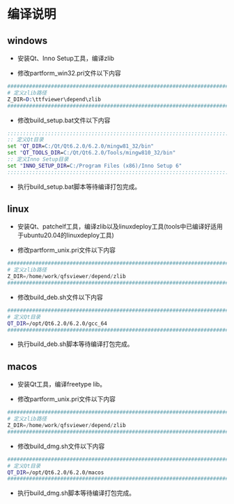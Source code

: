 
# 编译说明

## windows

- 安装Qt、Inno Setup工具，编译zlib

- 修改partform_win32.pri文件以下内容

```s
###############################################################################
# 定义zlib路径
Z_DIR=D:\ttfviewer\depend\zlib
###############################################################################
```

- 修改build_setup.bat文件以下内容

```bat
:::::::::::::::::::::::::::::::::::::::::::::::::::::::::::::::::::::::::::::::
:: 定义Qt目录
set "QT_DIR=C:/Qt/Qt6.2.0/6.2.0/mingw81_32/bin"
set "QT_TOOLS_DIR=C:/Qt/Qt6.2.0/Tools/mingw810_32/bin"
:: 定义Inno Setup目录
set "INNO_SETUP_DIR=C:/Program Files (x86)/Inno Setup 6"
:::::::::::::::::::::::::::::::::::::::::::::::::::::::::::::::::::::::::::::::
```

- 执行build_setup.bat脚本等待编译打包完成。

## linux

- 安装Qt、patchelf工具，编译zlib以及linuxdeploy工具(tools中已编译好适用于ubuntu20.04的linuxdeploy工具)

- 修改partform_unix.pri文件以下内容

```s
###############################################################################
# 定义zlib路径
Z_DIR=/home/work/qfsviewer/depend/zlib
###############################################################################
```

- 修改build_deb.sh文件以下内容

```sh
###############################################################################
# 定义Qt目录
QT_DIR=/opt/Qt6.2.0/6.2.0/gcc_64
###############################################################################
```

- 执行build_deb.sh脚本等待编译打包完成。

## macos

- 安装Qt工具，编译freetype lib。

- 修改partform_unix.pri文件以下内容

```s
###############################################################################
# 定义zlib路径
Z_DIR=/home/work/qfsviewer/depend/zlib
###############################################################################
```

- 修改build_dmg.sh文件以下内容

```sh
###############################################################################
# 定义Qt目录
QT_DIR=/opt/Qt6.2.0/6.2.0/macos
###############################################################################
```

- 执行build_dmg.sh脚本等待编译打包完成。
